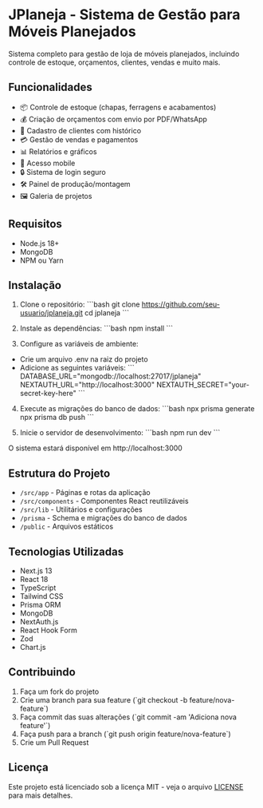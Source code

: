 # JPlaneja - Sistema de Gestão para Móveis Planejados

Sistema completo para gestão de loja de móveis planejados, incluindo controle de estoque, orçamentos, clientes, vendas e muito mais.

## Funcionalidades

- 📦 Controle de estoque (chapas, ferragens e acabamentos)
- 💰 Criação de orçamentos com envio por PDF/WhatsApp
- 👥 Cadastro de clientes com histórico
- 💳 Gestão de vendas e pagamentos
- 📊 Relatórios e gráficos
- 📱 Acesso mobile
- 🔒 Sistema de login seguro
- 🛠️ Painel de produção/montagem
- 🖼️ Galeria de projetos

## Requisitos

- Node.js 18+
- MongoDB
- NPM ou Yarn

## Instalação

1. Clone o repositório:
\`\`\`bash
git clone https://github.com/seu-usuario/jplaneja.git
cd jplaneja
\`\`\`

2. Instale as dependências:
\`\`\`bash
npm install
\`\`\`

3. Configure as variáveis de ambiente:
- Crie um arquivo .env na raiz do projeto
- Adicione as seguintes variáveis:
\`\`\`
DATABASE_URL="mongodb://localhost:27017/jplaneja"
NEXTAUTH_URL="http://localhost:3000"
NEXTAUTH_SECRET="your-secret-key-here"
\`\`\`

4. Execute as migrações do banco de dados:
\`\`\`bash
npx prisma generate
npx prisma db push
\`\`\`

5. Inicie o servidor de desenvolvimento:
\`\`\`bash
npm run dev
\`\`\`

O sistema estará disponível em http://localhost:3000

## Estrutura do Projeto

- `/src/app` - Páginas e rotas da aplicação
- `/src/components` - Componentes React reutilizáveis
- `/src/lib` - Utilitários e configurações
- `/prisma` - Schema e migrações do banco de dados
- `/public` - Arquivos estáticos

## Tecnologias Utilizadas

- Next.js 13
- React 18
- TypeScript
- Tailwind CSS
- Prisma ORM
- MongoDB
- NextAuth.js
- React Hook Form
- Zod
- Chart.js

## Contribuindo

1. Faça um fork do projeto
2. Crie uma branch para sua feature (\`git checkout -b feature/nova-feature\`)
3. Faça commit das suas alterações (\`git commit -am 'Adiciona nova feature'\`)
4. Faça push para a branch (\`git push origin feature/nova-feature\`)
5. Crie um Pull Request

## Licença

Este projeto está licenciado sob a licença MIT - veja o arquivo [LICENSE](LICENSE) para mais detalhes. 